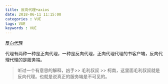 ```yaml
---
title: 反向代理+axios
date: 2018-06-11 11:15:00
categories : VUE
tags: VUE
keywords : VUE
---
```


[反向代理](http://blog.csdn.net/feifanzhuli/article/details/77990661)

代理有两种一种是正向代理，一种是反向代理，正向代理代理的书客户端，反向代理代理的是服务端。

> 听过一个有意思的解释，凶手>> 毛利叔叔 >> 柯南，这里面毛利叔叔就是反向代理。也就是说真正的服务端是不可见的。